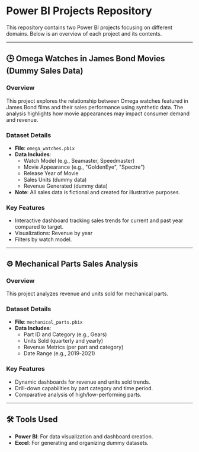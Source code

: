 # Power BI Projects Repository

This repository contains two Power BI projects focusing on different domains. Below is an overview of each project and its contents.

---

## 🕒 Omega Watches in James Bond Movies (Dummy Sales Data)

### Overview
This project explores the relationship between Omega watches featured in James Bond films and their sales performance using synthetic data. The analysis highlights how movie appearances may impact consumer demand and revenue.

### Dataset Details
- **File**: `omega_watches.pbix`
- **Data Includes**:
  - Watch Model (e.g., Seamaster, Speedmaster)
  - Movie Appearance (e.g., "GoldenEye", "Spectre")
  - Release Year of Movie
  - Sales Units (dummy data)
  - Revenue Generated (dummy data)
- **Note**: All sales data is fictional and created for illustrative purposes.

### Key Features
- Interactive dashboard tracking sales trends for current and past year compared to target.
- Visualizations: Revenue by year
- Filters by watch model.

---

## ⚙️ Mechanical Parts Sales Analysis

### Overview
This project analyzes revenue and units sold for mechanical parts.

### Dataset Details
- **File**: `mechanical_parts.pbix`
- **Data Includes**:
  - Part ID and Category (e.g., Gears)
  - Units Sold (quarterly and yearly)
  - Revenue Metrics (per part and category)
  - Date Range (e.g., 2019-2021)

### Key Features
- Dynamic dashboards for revenue and units sold trends.
- Drill-down capabilities by part category and time period.
- Comparative analysis of high/low-performing parts.

---

## 🛠️ Tools Used
- **Power BI**: For data visualization and dashboard creation.
- **Excel**: For generating and organizing dummy datasets.
